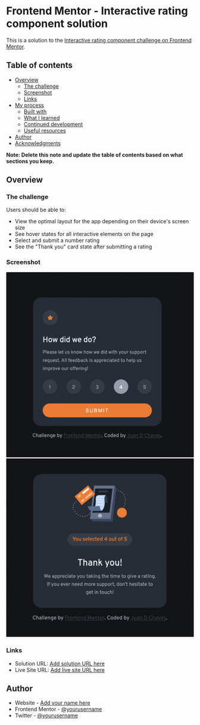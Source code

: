 # Frontend Mentor - Interactive rating component solution

This is a solution to the [Interactive rating component challenge on Frontend Mentor](https://www.frontendmentor.io/challenges/interactive-rating-component-koxpeBUmI).

## Table of contents

- [Overview](#overview)
  - [The challenge](#the-challenge)
  - [Screenshot](#screenshot)
  - [Links](#links)
- [My process](#my-process)
  - [Built with](#built-with)
  - [What I learned](#what-i-learned)
  - [Continued development](#continued-development)
  - [Useful resources](#useful-resources)
- [Author](#author)
- [Acknowledgments](#acknowledgments)

**Note: Delete this note and update the table of contents based on what sections you keep.**

## Overview

### The challenge

Users should be able to:

- View the optimal layout for the app depending on their device's screen size
- See hover states for all interactive elements on the page
- Select and submit a number rating
- See the "Thank you" card state after submitting a rating

### Screenshot

![](./images/01.ScreenShot1.png)
![](./images/01.ScreenShot2.png)

### Links

- Solution URL: [Add solution URL here](https://github.com/JuanDChaves/interactive-rating-component)
- Live Site URL: [Add live site URL here](https://juandchaves.github.io/interactive-rating-component/)

## Author

- Website - [Add your name here](https://www.juandchaves.com)
- Frontend Mentor - [@yourusername](https://www.frontendmentor.io/profile/JuanDChaves)
- Twitter - [@yourusername](https://www.twitter.com/JuanDChavesr)
